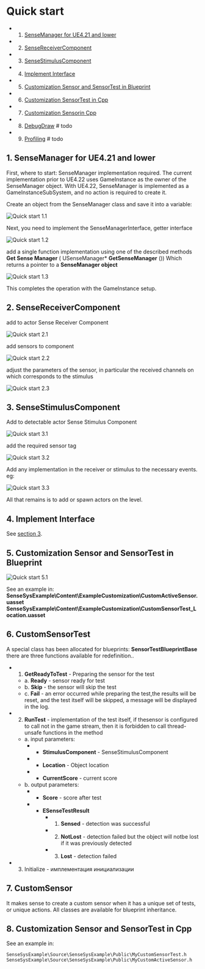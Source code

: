 # Quick start

- 1. [SenseManager for UE4.21 and lower](#1-sensemanager-for-ue421-and-lower)
- 2. [SenseReceiverComponent](#2-sensereceivercomponent)
- 3. [SenseStimulusComponent](#3-sensestimuluscomponent)
- 4. [Implement Interface](#4-implement-interface)
- 5. [Customization Sensor and SensorTest in Blueprint](#5-customization-sensor-and-sensortest-in-blueprint)
- 6. [Customization SensorTest in Cpp](#6-customization-sensortest-in-cpp)
- 7. [Customization Sensorin Cpp](#7-customization-sensor-and-sensortest-in-cpp)
- 8. [DebugDraw](#8-debugdraw) # todo
- 9. [Profiling](#9-profiling) # todo

## 1. SenseManager for UE4.21 and lower

First, where to start: SenseManager implementation required. The current implementation prior to
UE4.22 uses GameInstance as the owner of the SenseManager object. With UE4.22, SenseManager is
implemented as a GameInstanceSubSystem, and no action is required to create it.

Create an object from the SenseManager class and save it into a variable:

![Quick start 1.1](../images/quick-start-1.1.png)

Next, you need to implement the SenseManagerInterface,
getter interface

![Quick start 1.2](../images/quick-start-1.2.png)

add a single function implementation using one of the described methods
**Get Sense Manager** ( USenseManager* **GetSenseManager** ())
Which returns a pointer to a **SenseManager object**

![Quick start 1.3](../images/quick-start-1.3.png)

This completes the operation with the GameInstance setup.

## 2. SenseReceiverComponent

add to actor Sense Receiver Component

![Quick start 2.1](../images/quick-start-2.1.png)

add sensors to component

![Quick start 2.2](../images/quick-start-2.2.png)

adjust the parameters of the sensor, in particular the received channels on which corresponds to
the stimulus

![Quick start 2.3](../images/quick-start-2.3.png)

## 3. SenseStimulusComponent

Add to detectable actor Sense Stimulus Component

![Quick start 3.1](../images/quick-start-3.1.png)

add the required sensor tag

![Quick start 3.2](../images/quick-start-3.2.png)

Add any implementation in the receiver or stimulus to the necessary events.
eg:

![Quick start 3.3](../images/quick-start-3.3.png)

All that remains is to add or spawn actors on the level.

## 4. Implement Interface


See [section 3](./sensesystem-pdf.md#3-sensesystem-architecture).

## 5. Customization Sensor and SensorTest in Blueprint

![Quick start 5.1](../images/quick-start-5.1.png)

See an example in:
**SenseSysExample\Content\ExampleCustomization\CustomActiveSensor.uasset
SenseSysExample\Content\ExampleCustomization\CustomSensorTest_Location.uasset**

## 6. CustomSensorTest

A special class has been allocated for blueprints: **SensorTestBlueprintBase**
there are three functions available for redefinition..
- 1. **GetReadyToTest** - Preparing the sensor for the test
  - a. **Ready** - sensor ready for test
  - b. **Skip** - the sensor will skip the test
  - c. **Fail** - an error occurred while preparing the test,the results will be reset, and the test itself will be skipped, a message will be displayed in the log.
- 2. **RunTest** - implementation of the test itself, if thesensor is configured to call not in the game stream,
then it is forbidden to call thread-unsafe functions in the method
  - a. input parameters:
    - * **StimulusComponent** - SenseStimulusComponent
    - * **Location** - Object location
    - * **CurrentScore** - current score
  - b. output parameters:
    - * **Score** - score after test
    - * **ESenseTestResult**
        - 1. **Sensed** - detection was successful
        - 2. **NotLost** - detection failed but the object will notbe lost if it was previously detected
        - 3. **Lost** - detection failed
 - 3. Initialize - имплементация инициализации


## 7. CustomSensor

It makes sense to create a custom sensor when it has a unique set of tests, or unique actions. All
classes are available for blueprint inheritance.

## 8. Customization Sensor and SensorTest in Cpp

See an example in:

```
SenseSysExample\Source\SenseSysExample\Public\MyCustomSensorTest.h
SenseSysExample\Source\SenseSysExample\Public\MyCustomActiveSensor.h
```

